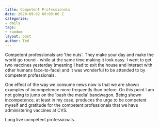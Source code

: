 ```yaml
---
title: Competent Professionals
date: 2020-09-02 00:00:00 Z
categories:
- daily
tags:
- random
layout: post
author: Ted
---
```


Competent professionals are 'the nuts'. They make your day and make the world go round - while at the same time making it look easy. I went to get two vaccines yesterday (meaning I had to exit the house and interact with other humans face-to-face) and it was wonderful to be attended to by competent professionals.

One effect of the way we consume news now is that we are shown examples of incompetence more frequently than before. On this point
I am not going to jump on the 'bash the media' bandwagon. Being shown incompetence, at least in my case, produces the urge to be competent myself and gratitude for the competent professionals that we have administering vaccines at CVS.

Long live competent professionals.  
